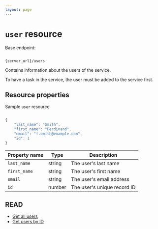 ```yaml
---
layout: page
---
```

# `user` resource

Base endpoint:

```shell

{server_url}/users
```

Contains information about the users of the service.

To have a task in the service, the user must be added to
the service first.

## Resource properties

Sample `user` resource

```js

{
    "last_name": "Smith",
    "first_name": "Ferdinand",
    "email": "f.smith@example.com",
    "id": 1
}
```

| Property name | Type | Description |
| ------------- | ----------- | ----------- |
| `last_name` | string | The user's last name |
| `first_name` | string | The user's first name |
| `email` | string | The user's email address |
| `id` | number | The user's unique record ID |

## READ

* [Get all users](users-get-all-users)
* [Get users by ID](users-get-user-by-id)
